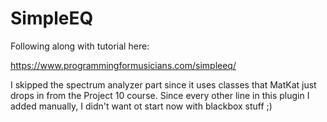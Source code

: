 # SimpleEQ

Following along with tutorial here:

https://www.programmingformusicians.com/simpleeq/


I skipped the spectrum analyzer part since it uses classes that MatKat just drops in from the Project 10 course.  Since every other line in this plugin I added manually, I didn't want ot start now with blackbox stuff ;)
